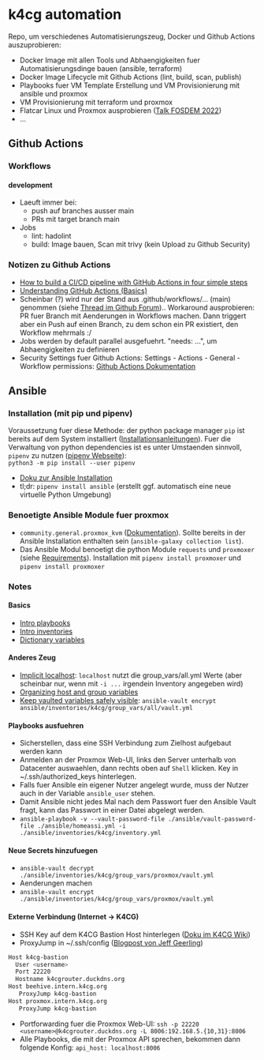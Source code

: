 # k4cg automation

Repo, um verschiedenes Automatisierungszeug, Docker und Github Actions auszuprobieren:

* Docker Image mit allen Tools und Abhaengigkeiten fuer Automatisierungsdinge bauen (ansible, terraform)
* Docker Image Lifecycle mit Github Actions (lint, build, scan, publish)
* Playbooks fuer VM Template Erstellung und VM Provisionierung mit ansible und proxmox
* VM Provisionierung mit terraform und proxmox
* Flatcar Linux und Proxmox ausprobieren ([Talk FOSDEM 2022](https://fosdem.org/2022/schedule/event/flatcar_container_linux/))
* ...

## Github Actions

### Workflows

#### development

* Laeuft immer bei:
  * push auf branches ausser main
  * PRs mit target branch main
* Jobs
  * lint: hadolint
  * build: Image bauen, Scan mit trivy (kein Upload zu Github Security)

### Notizen zu Github Actions

* [How to build a CI/CD pipeline with GitHub Actions in four simple steps](https://github.blog/2022-02-02-build-ci-cd-pipeline-github-actions-four-steps/)
* [Understanding GitHub Actions (Basics)](https://docs.github.com/en/actions/learn-github-actions/understanding-github-actions)
* Scheinbar (?) wird nur der Stand aus .github/workflows/... (main) genommen (siehe [Thread im Github Forum](https://github.community/t/workflow-files-only-picked-up-from-master/16129)).. Workaround ausprobieren: PR fuer Branch mit Aenderungen in Workflows machen. Dann triggert aber ein Push auf einen Branch, zu dem schon ein PR existiert, den Workflow mehrmals :/
* Jobs werden by default parallel ausgefuehrt. "needs: ...", um Abhaengigkeiten zu definieren
* Security Settings fuer Github Actions: Settings - Actions - General - Workflow permissions: [Github Actions Dokumentation](https://docs.github.com/en/actions/security-guides/automatic-token-authentication#permissions-for-the-github_token)

## Ansible

### Installation (mit pip und pipenv)

Voraussetzung fuer diese Methode: der python package manager `pip` ist bereits auf dem System installiert ([Installationsanleitungen](https://pip.pypa.io/en/stable/installation/)).
Fuer die Verwaltung von python dependencies ist es unter Umstaenden sinnvoll, `pipenv` zu nutzen ([pipenv Webseite](https://pipenv.pypa.io/en/latest/)):  
`python3 -m pip install --user pipenv`

* [Doku zur Ansible Installation](https://docs.ansible.com/ansible/latest/installation_guide/intro_installation.html)
* tl;dr: `pipenv install ansible` (erstellt ggf. automatisch eine neue virtuelle Python Umgebung)

### Benoetigte Ansible Module fuer proxmox

* `community.general.proxmox_kvm` ([Dokumentation](https://docs.ansible.com/ansible/latest/collections/community/general/proxmox_kvm_module.html)). Sollte bereits in der Ansible Installation enthalten sein (`ansible-galaxy collection list`).
* Das Ansible Modul benoetigt die python Module `requests` und `proxmoxer` (siehe [Requirements](https://docs.ansible.com/ansible/latest/collections/community/general/proxmox_kvm_module.html#requirements)). Installation mit `pipenv install proxmoxer` und ``pipenv install proxmoxer``

### Notes

#### Basics

* [Intro playbooks](https://docs.ansible.com/ansible/latest/user_guide/playbooks_intro.html)
* [Intro inventories](https://docs.ansible.com/ansible/latest/user_guide/intro_inventory.html#)
* [Dictionary variables](https://docs.ansible.com/ansible/latest/user_guide/playbooks_variables.html#dictionary-variables)

#### Anderes Zeug

* [Implicit localhost](https://docs.ansible.com/ansible/latest/inventory/implicit_localhost.html): `localhost` nutzt die group_vars/all.yml Werte (aber scheinbar nur, wenn mit `-i ...` irgendein Inventory angegeben wird)
* [Organizing host and group variables](https://docs.ansible.com/ansible/latest/user_guide/intro_inventory.html#organizing-host-and-group-variables)
* [Keep vaulted variables safely visible](https://docs.ansible.com/ansible/latest/user_guide/playbooks_best_practices.html#keep-vaulted-variables-safely-visible): `ansible-vault encrypt ansible/inventories/k4cg/group_vars/all/vault.yml`

#### Playbooks ausfuehren

* Sicherstellen, dass eine SSH Verbindung zum Zielhost aufgebaut werden kann
* Anmelden an der Proxmox Web-UI, links den Server unterhalb von Datacenter auswaehlen, dann rechts oben auf `Shell` klicken. Key in ~/.ssh/authorized_keys hinterlegen.
* Falls fuer Ansible ein eigener Nutzer angelegt wurde, muss der Nutzer auch in der Variable `ansible_user` stehen.
* Damit Ansible nicht jedes Mal nach dem Passwort fuer den Ansible Vault fragt, kann das Passwort in einer Datei abgelegt werden.
* `ansible-playbook -v --vault-password-file ./ansible/vault-password-file ./ansible/homeassi.yml -i ./ansible/inventories/k4cg/inventory.yml`

#### Neue Secrets hinzufuegen

* `ansible-vault decrypt ./ansible/inventories/k4cg/group_vars/proxmox/vault.yml`
* Aenderungen machen
* `ansible-vault encrypt ./ansible/inventories/k4cg/group_vars/proxmox/vault.yml`

#### Externe Verbindung (Internet -> K4CG)

* SSH Key auf dem K4CG Bastion Host hinterlegen ([Doku im K4CG Wiki](https://k4cg.org/index.php/Host:sebastian.intern.k4cg.org))
* ProxyJump in ~/.ssh/config ([Blogpost von Jeff Geerling](https://www.jeffgeerling.com/blog/2022/using-ansible-playbook-ssh-bastion-jump-host))

```bash
Host k4cg-bastion
  User <username>
  Port 22220
  Hostname k4cgrouter.duckdns.org
Host beehive.intern.k4cg.org
   ProxyJump k4cg-bastion
Host proxmox.intern.k4cg.org
   ProxyJump k4cg-bastion
```

* Portforwarding fuer die Proxmox Web-UI: `ssh -p 22220 <username>@k4cgrouter.duckdns.org -L 8006:192.168.5.{10,31}:8006`
* Alle Playbooks, die mit der Proxmox API sprechen, bekommen dann folgende Konfig: `api_host: localhost:8006`
